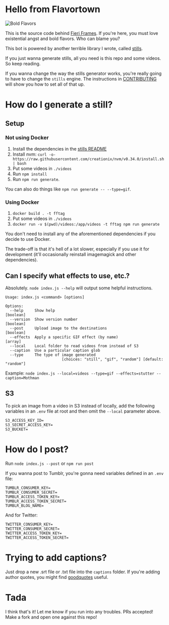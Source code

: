 # Hello from Flavortown

![Bold Flavors](https://images.firstwefeast.com/complex/images/c_limit,f_auto,fl_lossy,q_auto,w_1100/hhrnx2avnk3qmerpns78/guy-fieri)

This is the source code behind [Fieri Frames](http://fieriframes.tumblr.com). If you're here, you must love existential angst and bold flavors. Who can blame you?

This bot is powered by another terrible library I wrote, called [stills](https://github.com/shahkashani/stills).

If you just wanna generate stills, all you need is this repo and some videos. So keep reading.

If you wanna change the way the stills generator works, you're really going to have to change the `stills` engine. The instructions in [CONTRIBUTING](./CONTRIBUTING.md) will show you how to set all of that up.

# How do I generate a still?

## Setup

### Not using Docker

1. Install the dependencies in the [stills README](https://github.com/shahkashani/stills)
1. Install nvm: `curl -o- https://raw.githubusercontent.com/creationix/nvm/v0.34.0/install.sh | bash`
1. Put some videos in `./videos`
1. Run `npm install`
1. Run `npm run generate`.

You can also do things like `npm run generate -- --type=gif`.

### Using Docker

1. `docker build . -t fftag`
1. Put some videos in `./videos`
1. `docker run -v $(pwd)/videos:/app/videos -t fftag npm run generate`

You don't need to install any of the aforementioned dependencies if you decide to use Docker.

The trade-off is that it's hell of a lot slower, especially if you use it for development (it'll occasionally reinstall imagemagick and other dependencies).

## Can I specify what effects to use, etc.?

Absolutely. `node index.js --help` will output some helpful instructions.

```
Usage: index.js <command> [options]

Options:
  --help     Show help                                                 [boolean]
  --version  Show version number                                       [boolean]
  --post     Upload image to the destinations                          [boolean]
  --effects  Apply a specific GIF effect (by name)                       [array]
  --local    Local folder to read videos from instead of S3
  --caption  Use a particular caption glob
  --type     The type of image generated
                         [choices: "still", "gif", "random"] [default: "random"]
```

Example: `node index.js --local=videos --type=gif --effects=stutter --caption=Mothman`

## S3

To pick an image from a video in S3 instead of locally, add the following variables in an `.env` file at root and then omit the `--local` parameter above.

```
S3_ACCESS_KEY_ID=
S3_SECRET_ACCESS_KEY=
S3_BUCKET=
```

# How do I post?

Run `node index.js --post` or `npm run post`

If you wanna post to Tumblr, you're gonna need variables defined in an `.env` file:

```
TUMBLR_CONSUMER_KEY=
TUMBLR_CONSUMER_SECRET=
TUMBLR_ACCESS_TOKEN_KEY=
TUMBLR_ACCESS_TOKEN_SECRET=
TUMBLR_BLOG_NAME=
```

And for Twitter:

```
TWITTER_CONSUMER_KEY=
TWITTER_CONSUMER_SECRET=
TWITTER_ACCESS_TOKEN_KEY=
TWITTER_ACCESS_TOKEN_SECRET=
```

# Trying to add captions?

Just drop a new .srt file or .txt file into the `captions` folder. If you're adding author quotes, you might find [goodquotes](https://github.com/shahkashani/goodquotes) useful.

# Tada

I think that's it! Let me know if you run into any troubles. PRs accepted! Make a fork and open one against this repo!
